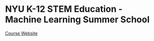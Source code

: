# NYU K-12 STEM Education - Machine Learning Summer School

[Course Website](https://rugvedmhatre.github.io/machine-learning-summer/)